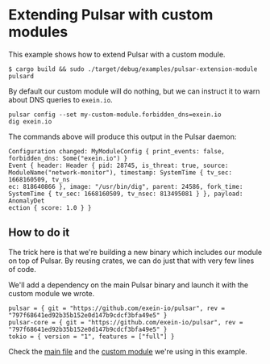 # Extending Pulsar with custom modules

This example shows how to extend Pulsar with a custom module.

```
$ cargo build && sudo ./target/debug/examples/pulsar-extension-module pulsard
```

By default our custom module will do nothing, but we can instruct it to warn
about DNS queries to `exein.io`.
```
pulsar config --set my-custom-module.forbidden_dns=exein.io
dig exein.io
```

The commands above will produce this output in the Pulsar daemon:
```
Configuration changed: MyModuleConfig { print_events: false, forbidden_dns: Some("exein.io") }
Event { header: Header { pid: 28745, is_threat: true, source: ModuleName("network-monitor"), timestamp: SystemTime { tv_sec: 1668160509, tv_ns
ec: 818640866 }, image: "/usr/bin/dig", parent: 24586, fork_time: SystemTime { tv_sec: 1668160509, tv_nsec: 813495081 } }, payload: AnomalyDet
ection { score: 1.0 } }
```

## How to do it

The trick here is that we're building a new binary which includes our module on
top of Pulsar. By reusing crates, we can do just that with very few lines of code.

We'll add a dependency on the main Pulsar binary and launch it with the custom
module we wrote.

```
pulsar = { git = "https://github.com/exein-io/pulsar", rev = "797f68641ed92b35b152e0d147b9cdcf3bfa49e5" }
pulsar-core = { git = "https://github.com/exein-io/pulsar", rev = "797f68641ed92b35b152e0d147b9cdcf3bfa49e5" }
tokio = { version = "1", features = ["full"] }
```

Check the [main file](./main.rs) and the [custom module](./my_custom_module.rs) we're using in this example.

